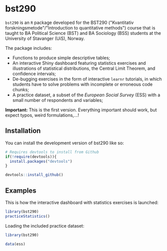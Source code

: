 
# bst290

<!-- badges: start -->
<!-- badges: end -->

`bst290` is an `R` package developed for the BST290 ("Kvantitativ forskningsmetode"/"Introduction to quantitative methods") course that is taught to BA Political Science (BST) and BA Sociology (BSS) students at the University of Stavanger (UiS), Norway.

The package includes:

* Functions to produce simple descriptive tables;
* An interactive Shiny dashboard featuring statistics exercises and illustrations of statistical distributions, the Central Limit Theorem, and confidence intervals;
* De-bugging exercises in the form of interactive `learnr` tutorials, in which students have to solve problems with incomplete or erroneous code chunks;
* A practice dataset, a subset of the *European Social Survey* (ESS) with a small number of respondents and variables;

**Important:** This is the first version. Everything important should work, but expect typos, weird formulations,...!

## Installation

You can install the development version of bst290 like so:

``` r
# Requires devtools to install from Github
if(!require(devtools)){
  install.packages("devtools")
}

devtools::install_github()
```

## Examples

This is how the interactive dashboard with statistics exercises is launched:

``` r
library(bst290)
practiceStatistics()
```

Loading the included practice dataset:

``` r 
library(bst290)

data(ess)
```
